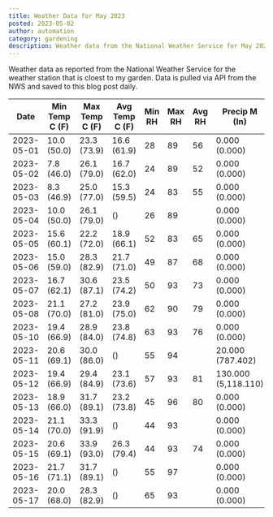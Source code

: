 ```yaml
---
title: Weather Data for May 2023
posted: 2023-05-02
author: automation
category: gardening
description: Weather data from the National Weather Service for May 2023
---
```


Weather data as reported from the National Weather Service for the weather station 
that is cloest to my garden. Data is pulled via API from the NWS and saved to this 
blog post daily.

|Date|Min Temp C (F)|Max Temp C (F)|Avg Temp C (F)|Min RH|Max RH|Avg RH|Precip M (In)|Avg Precip/Hr|
|---|---|---|---|---|---|---|---|---|
|2023-05-01|10.0 (50.0)|23.3 (73.9)|16.6 (61.9)|28|89|56|0.000 (0.000)|0.000 (0.000)|
|2023-05-02|7.8 (46.0)|26.1 (79.0)|16.7 (62.0)|24|89|52|0.000 (0.000)|0.000 (0.000)|
|2023-05-03|8.3 (46.9)|25.0 (77.0)|15.3 (59.5)|24|83|55|0.000 (0.000)|0.000 (0.000)|
|2023-05-04|10.0 (50.0)|26.1 (79.0)| ()|26|89||0.000 (0.000)|0.000 (0.000)|
|2023-05-05|15.6 (60.1)|22.2 (72.0)|18.9 (66.1)|52|83|65|0.000 (0.000)|0.000 (0.000)|
|2023-05-06|15.0 (59.0)|28.3 (82.9)|21.7 (71.0)|49|87|68|0.000 (0.000)|0.000 (0.000)|
|2023-05-07|16.7 (62.1)|30.6 (87.1)|23.5 (74.2)|50|93|73|0.000 (0.000)|0.000 (0.000)|
|2023-05-08|21.1 (70.0)|27.2 (81.0)|23.9 (75.0)|62|90|79|0.000 (0.000)|0.000 (0.000)|
|2023-05-10|19.4 (66.9)|28.9 (84.0)|23.8 (74.8)|63|93|76|0.000 (0.000)|0.000 (0.000)|
|2023-05-11|20.6 (69.1)|30.0 (86.0)| ()|55|94||20.000 (787.402)|30.285 (30.285)|
|2023-05-12|19.4 (66.9)|29.4 (84.9)|23.1 (73.6)|57|93|81|130.000 (5,118.110)|131.234 (131.234)|
|2023-05-13|18.9 (66.0)|31.7 (89.1)|23.2 (73.8)|45|96|80|0.000 (0.000)|0.000 (0.000)|
|2023-05-14|21.1 (70.0)|33.3 (91.9)| ()|44|93||0.000 (0.000)|0.000 (0.000)|
|2023-05-15|20.6 (69.1)|33.9 (93.0)|26.3 (79.4)|44|93|74|0.000 (0.000)|0.000 (0.000)|
|2023-05-16|21.7 (71.1)|31.7 (89.1)| ()|55|97||0.000 (0.000)|0.000 (0.000)|
|2023-05-17|20.0 (68.0)|28.3 (82.9)| ()|65|93||0.000 (0.000)|0.000 (0.000)|
